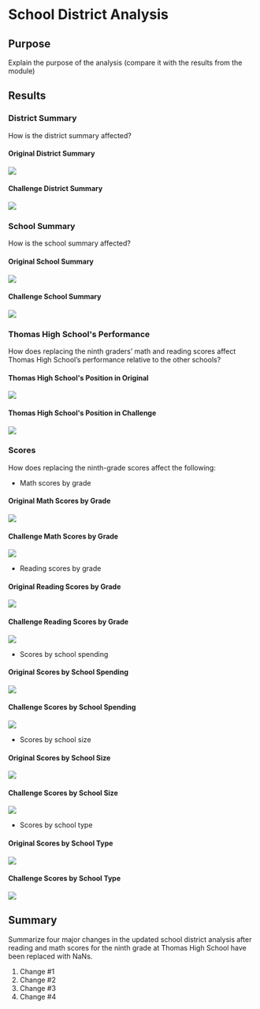 # School District Analysis

## Purpose
Explain the purpose of the analysis (compare it with the results from the module)

## Results

### District Summary
How is the district summary affected?
#### Original District Summary
![](Pictures/original_district_summary.png)
#### Challenge District Summary
![](Pictures/challenge_district_summary.png)

### School Summary
How is the school summary affected?
#### Original School Summary
![](Pictures/original_school_summary.png)
#### Challenge School Summary
![](Pictures/challenge_school_summary.png)

### Thomas High School's Performance 
How does replacing the ninth graders’ math and reading scores affect Thomas High School’s performance relative to the other schools?
#### Thomas High School's Position in Original
![](Pictures/original_top5.png)
#### Thomas High School's Position in Challenge
![](Pictures/challenge_TH_position.png)

### Scores
How does replacing the ninth-grade scores affect the following:
   - Math scores by grade
   #### Original Math Scores by Grade
   ![](Pictures/original_math_score_by_grade.png)
   #### Challenge Math Scores by Grade
   ![](Pictures/challenge_math_score_by_grade.png)
    
   - Reading scores by grade
   #### Original Reading Scores by Grade
   ![](Pictures/original_reading_score_by_grade.png)
   #### Challenge Reading Scores by Grade
   ![](Pictures/challenge_reading_score_by_grade.png)
    
   - Scores by school spending
   #### Original Scores by School Spending
   ![](Pictures/original_spending_summary.png)
   #### Challenge Scores by School Spending
   ![](Pictures/challenge_spending_summary.png)
   
   - Scores by school size
   #### Original Scores by School Size
   ![](Pictures/original_size_summary.png)
   #### Challenge Scores by School Size
   ![](Pictures/challenge_size_summary.png)
   
   - Scores by school type
   #### Original Scores by School Type
   ![](Pictures/original_type_summary.png)
   #### Challenge Scores by School Type
   ![](Pictures/challenge_type_summary.png)
   
## Summary
Summarize four major changes in the updated school district analysis after reading and math scores for the ninth grade at Thomas High School have been replaced with NaNs.
1. Change #1
2. Change #2
3. Change #3
4. Change #4
